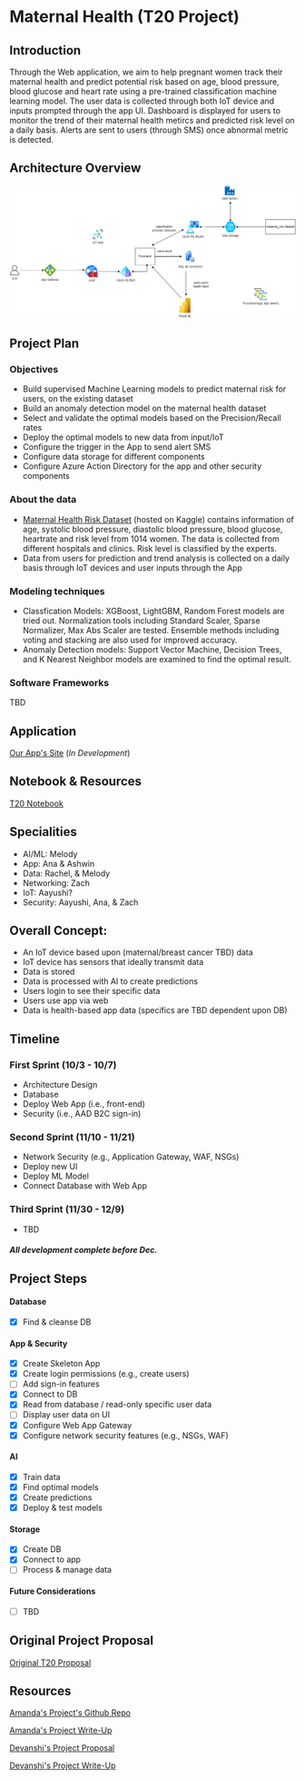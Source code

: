 # Maternal Health (T20 Project)

## Introduction
Through the Web application, we aim to help pregnant women track their maternal health and predict potential risk based on age, blood pressure, blood glucose and heart rate using a pre-trained classification machine learning model. The user data is collected through both IoT device and inputs prompted through the app UI. Dashboard is displayed for users to monitor the trend of their maternal health metircs and predicted risk level on a daily basis. Alerts are sent to users (through SMS) once abnormal metric is detected. 

## Architecture Overview
![MicrosoftTeams-image (2)1](diagrams/T20_ADS_V2.drawio.png)

## Project Plan
### Objectives
* Build supervised Machine Learning models to predict maternal risk for users, on the existing dataset
* Build an anomaly detection model on the maternal health dataset
* Select and validate the optimal models based on the Precision/Recall rates 
* Deploy the optimal models to new data from input/IoT
* Configure the trigger in the App to send alert SMS
* Configure data storage for different components
* Configure Azure Action Directory for the app and other security components


### About the data
* [Maternal Health Risk Dataset](https://www.kaggle.com/datasets/csafrit2/maternal-health-risk-data) (hosted on Kaggle) contains information of age, systolic blood pressure, diastolic blood pressure, blood glucose, heartrate and risk level from 1014 women. The data is collected from different hospitals and clinics. Risk level is classified by the experts.
* Data from users for prediction and trend analysis is collected on a daily basis through IoT devices and user inputs through the App


### Modeling techniques
* Classfication Models: XGBoost, LightGBM, Random Forest models are tried out. Normalization tools including Standard Scaler, Sparse Normalizer, Max Abs Scaler are tested. Ensemble methods including voting and stacking are also used for improved accuracy.
* Anomaly Detection models: Support Vector Machine, Decision Trees, and K Nearest Neighbor models are examined to find the optimal result.


### Software Frameworks
TBD



## Application
[Our App's Site](https://t20-app.azurewebsites.net/) (*In Development*)

## Notebook & Resources
[T20 Notebook](https://microsoft-my.sharepoint.com/:o:/p/ashwinse/EogkyHHf01BPg6eagl_1lB0BNoCmUrUQUJMD_Ev7TIAf5g?e=bfvpi3)

## Specialities
- AI/ML: Melody
- App: Ana & Ashwin
- Data: Rachel, & Melody
- Networking: Zach
- IoT: Aayushi?
- Security: Aayushi, Ana, & Zach

## Overall Concept:
- An IoT device based upon (maternal/breast cancer TBD) data
- IoT device has sensors that ideally transmit data
- Data is stored
- Data is processed with AI to create predictions
- Users login to see their specific data
- Users use app via web
- Data is health-based app data (specifics are TBD dependent upon DB)

## Timeline
### First Sprint (10/3 - 10/7)
- Architecture Design
- Database
- Deploy Web App (i.e., front-end)
- Security (i.e., AAD B2C sign-in)
### Second Sprint (11/10 - 11/21)
- Network Security (e.g., Application Gateway, WAF, NSGs)
- Deploy new UI
- Deploy ML Model   
- Connect Database with Web App
### Third Sprint (11/30 - 12/9)
- TBD

##### All development complete before Dec.

## Project Steps

#### Database
- [X] Find & cleanse DB
#### App & Security
- [X] Create Skeleton App
- [X] Create login permissions (e.g., create users)
- [ ] Add sign-in features
- [X] Connect to DB
- [X] Read from database / read-only specific user data
- [ ] Display user data on UI
- [X] Configure Web App Gateway
- [X] Configure network security features (e.g., NSGs, WAF)
#### AI
- [X] Train data
- [X] Find optimal models
- [X] Create predictions
- [X] Deploy & test models
#### Storage
- [X] Create DB
- [X] Connect to app
- [ ] Process & manage data
#### Future Considerations
- [ ] TBD

## Original Project Proposal
[Original T20 Proposal](https://microsoft-my.sharepoint.com/:w:/p/wanchenliu/EcsrYwyAj69AnhiXRGwDBh4BdOyCXd6ZhlzMOdW-g8Uldw?e=GXkAah)

## Resources
[Amanda's Project's Github Repo](https://github.com/wongamanda/image-captioning)

[Amanda's Project Write-Up](https://towardsdatascience.com/building-a-deep-learning-image-captioning-model-on-azure-b14ce4682fbf)

[Devanshi's Project Proposal](https://microsoft-my.sharepoint.com/:w:/p/dthakar/EeFrZf0ZpdlBlt4MBYVc_1gBspeGARu8fmS8PoOIv08JoA)

[Devanshi's Project Write-Up](https://devanshithakar.medium.com/create-your-own-vehicle-recognition-system-with-azure-custom-vision-7d3ad14fd43)
